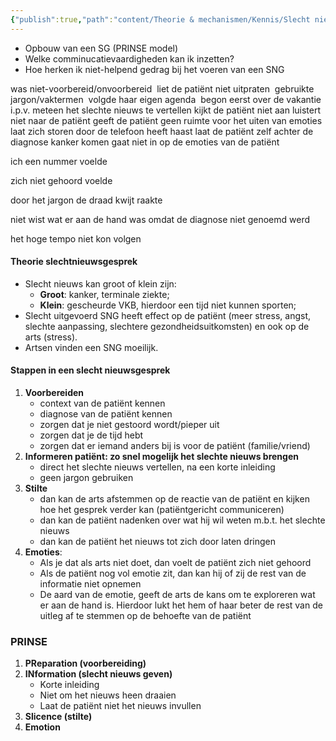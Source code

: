 ```yaml
---
{"publish":true,"path":"content/Theorie & mechanismen/Kennis/Slecht nieuwsgesprek - PRINSE.md","permalink":"/content/theorie-and-mechanismen/kennis/slecht-nieuwsgesprek-prinse/"}
---
```



- Opbouw van een SG (PRINSE model)
- Welke comminucatievaardigheden kan ik inzetten?
- Hoe herken ik niet-helpend gedrag bij het voeren van een SNG

was niet-voorbereid/onvoorbereid 
liet de patiënt niet uitpraten 
gebruikte jargon/vaktermen 
volgde haar eigen agenda 
begon eerst over de vakantie i.p.v. meteen het slechte nieuws te vertellen
kijkt de patiënt niet aan
luistert niet naar de patiënt
geeft de patiënt geen ruimte voor het uiten van emoties
laat zich storen door de telefoon
heeft haast
laat de patiënt zelf achter de diagnose kanker komen
gaat niet in op de emoties van de patiënt

ich een nummer voelde

zich niet gehoord voelde

door het jargon de draad kwijt raakte

niet wist wat er aan de hand was omdat de diagnose niet genoemd werd

het hoge tempo niet kon volgen


#### Theorie slechtnieuwsgesprek
- Slecht nieuws kan groot of klein zijn:
	- **Groot**: kanker, terminale ziekte;
	- **Klein**: gescheurde VKB, hierdoor een tijd niet kunnen sporten;
- Slecht uitgevoerd SNG heeft effect op de patiënt (meer stress, angst, slechte aanpassing, slechtere gezondheidsuitkomsten) en ook op de arts (stress).
- Artsen vinden een SNG moeilijk. 

#### Stappen in een slecht nieuwsgesprek
1. **Voorbereiden**
	- context van de patiënt kennen
	- diagnose van de patiënt kennen
	- zorgen dat je niet gestoord wordt/pieper uit
	- zorgen dat je de tijd hebt
	- zorgen dat er iemand anders bij is voor de patiënt (familie/vriend)
2. **Informeren patiënt: zo snel mogelijk het slechte nieuws brengen**
	- direct het slechte nieuws vertellen, na een korte inleiding
	- geen jargon gebruiken
3. **Stilte**
	- dan kan de arts afstemmen op de reactie van de patiënt en kijken hoe het gesprek verder kan (patiëntgericht communiceren)
	-   dan kan de patiënt nadenken over wat hij wil weten m.b.t. het slechte nieuws
	-   dan kan de patiënt het nieuws tot zich door laten dringen
4. **Emoties**:
	- Als je dat als arts niet doet, dan voelt de patiënt zich niet gehoord
	- Als de patiënt nog vol emotie zit, dan kan hij of zij de rest van de informatie niet opnemen
	- De aard van de emotie, geeft de arts de kans om te exploreren wat er aan de hand is. Hierdoor lukt het hem of haar beter de rest van de uitleg af te stemmen op de behoefte van de patiënt


### PRINSE
1. **PReparation (voorbereiding)**
2. **INformation (slecht nieuws geven)**
	- Korte inleiding
	- Niet om het nieuws heen draaien
	- Laat de patiënt niet het nieuws invullen
3. **Slicence (stilte)**
4. **Emotion**


